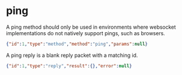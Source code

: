 # ping

A ping method should only be used in environments where websocket implementations do not natively support pings, such as browsers.

```json
{"id":1,"type":"method","method":"ping","params":null}
```

A ping reply is a blank reply packet with a matching id.

```json
{"id":1,"type":"reply","result":{},"error":null}
```
